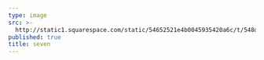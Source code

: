 ```yaml
---
type: image
src: >-
  http://static1.squarespace.com/static/54652521e4b0045935420a6c/t/548dee03e4b0f1b25cb560d5/1418587652009/Data.jpg?format=1500w
published: true
title: seven
---
```

